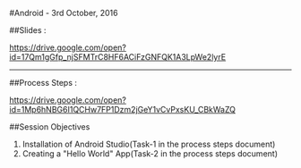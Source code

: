 
#Android - 3rd October, 2016

##Slides : 

https://drive.google.com/open?id=17Qm1gGfp_njSFMTrC8HF6ACiFzGNFQK1A3LpWe2lyrE

---------------

##Process Steps : 

https://drive.google.com/open?id=1Mp6hNBG6I1QCHw7FP1Dzm2jGeY1vCvPxsKU_CBkWaZQ

##Session Objectives
1. Installation of Android Studio(Task-1 in the process steps document)
2. Creating a "Hello World" App(Task-2 in the process steps document)
